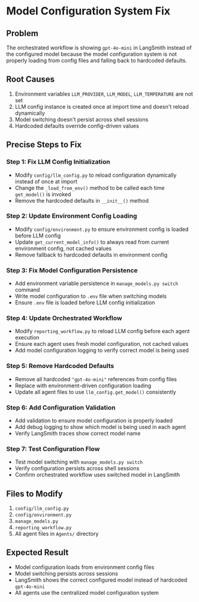 # Model Configuration System Fix

## Problem
The orchestrated workflow is showing `gpt-4o-mini` in LangSmith instead of the configured model because the model configuration system is not properly loading from config files and falling back to hardcoded defaults.

## Root Causes
1. Environment variables `LLM_PROVIDER`, `LLM_MODEL`, `LLM_TEMPERATURE` are not set
2. LLM config instance is created once at import time and doesn't reload dynamically
3. Model switching doesn't persist across shell sessions
4. Hardcoded defaults override config-driven values

## Precise Steps to Fix

### Step 1: Fix LLM Config Initialization
- Modify `config/llm_config.py` to reload configuration dynamically instead of once at import
- Change the `_load_from_env()` method to be called each time `get_model()` is invoked
- Remove the hardcoded defaults in `__init__()` method

### Step 2: Update Environment Config Loading
- Modify `config/environment.py` to ensure environment config is loaded before LLM config
- Update `get_current_model_info()` to always read from current environment config, not cached values
- Remove fallback to hardcoded defaults in environment config

### Step 3: Fix Model Configuration Persistence
- Add environment variable persistence in `manage_models.py switch` command
- Write model configuration to `.env` file when switching models
- Ensure `.env` file is loaded before LLM config initialization

### Step 4: Update Orchestrated Workflow
- Modify `reporting_workflow.py` to reload LLM config before each agent execution
- Ensure each agent uses fresh model configuration, not cached values
- Add model configuration logging to verify correct model is being used

### Step 5: Remove Hardcoded Defaults
- Remove all hardcoded `"gpt-4o-mini"` references from config files
- Replace with environment-driven configuration loading
- Update all agent files to use `llm_config.get_model()` consistently

### Step 6: Add Configuration Validation
- Add validation to ensure model configuration is properly loaded
- Add debug logging to show which model is being used in each agent
- Verify LangSmith traces show correct model name

### Step 7: Test Configuration Flow
- Test model switching with `manage_models.py switch`
- Verify configuration persists across shell sessions
- Confirm orchestrated workflow uses switched model in LangSmith

## Files to Modify
1. `config/llm_config.py`
2. `config/environment.py`
3. `manage_models.py`
4. `reporting_workflow.py`
5. All agent files in `Agents/` directory

## Expected Result
- Model configuration loads from environment config files
- Model switching persists across sessions
- LangSmith shows the correct configured model instead of hardcoded `gpt-4o-mini`
- All agents use the centralized model configuration system 